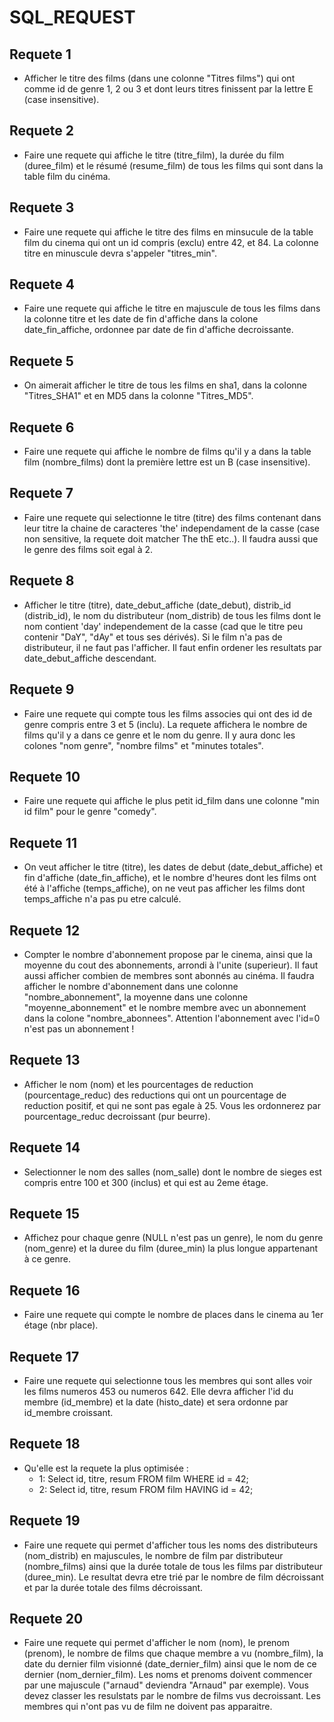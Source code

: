 # SQL_REQUEST

## Requete 1
* Afficher le titre des films (dans une colonne "Titres films") qui ont comme id de genre 1, 2 ou 3 et dont leurs titres finissent par la lettre E (case insensitive).

## Requete 2
* Faire une requete qui affiche le titre (titre_film), la durée du film (duree_film) et le résumé (resume_film) de tous les films qui sont dans la table film du cinéma.

## Requete 3
* Faire une requete qui affiche le titre des films en minsucule de la table film du cinema qui ont un id compris (exclu) entre 42, et 84. La colonne titre en minuscule devra s'appeler "titres_min".

## Requete 4
* Faire une requete qui affiche le titre en majuscule de tous les films dans la colonne titre et les date de fin d'affiche dans la colone date_fin_affiche, ordonnee par date de fin d'affiche decroissante.

## Requete 5
* On aimerait afficher le titre de tous les films en sha1, dans la colonne "Titres_SHA1" et en MD5 dans la colonne "Titres_MD5".

## Requete 6
* Faire une requete qui affiche le nombre de films qu'il y a dans la table film (nombre_films) dont la première lettre est un B (case insensitive).

## Requete 7
* Faire une requete qui selectionne le titre (titre) des films contenant dans leur titre la chaine de caracteres 'the' independament de la casse (case non sensitive, la requete doit matcher The thE etc..). Il faudra aussi que le genre des films soit egal à 2.

## Requete 8
* Afficher le titre (titre), date_debut_affiche (date_debut), distrib_id (distrib_id), le nom du distributeur (nom_distrib) de tous les films dont le nom contient 'day' independement de la casse (cad que le titre peu contenir "DaY", "dAy" et tous ses dérivés). Si le film n'a pas de distributeur, il ne faut pas l'afficher. Il faut enfin ordener les resultats par date_debut_affiche descendant.

## Requete 9
* Faire une requete qui compte tous les films associes qui ont des id de genre compris entre 3 et 5 (inclu). La requete affichera le nombre de films qu'il y a dans ce genre et le nom du genre. Il y aura donc les colones "nom genre", "nombre films" et "minutes totales".

## Requete 10
* Faire une requete qui affiche le plus petit id_film dans une colonne "min id film" pour le genre "comedy".
  
## Requete 11
* On veut afficher le titre (titre), les dates de debut (date_debut_affiche) et fin d'affiche (date_fin_affiche), et le nombre d'heures dont les films ont été à l'affiche (temps_affiche), on ne veut pas afficher les films dont temps_affiche n'a pas pu etre calculé.

## Requete 12
* Compter le nombre d'abonnement propose par le cinema, ainsi que la moyenne du cout des abonnements, arrondi à l'unite (superieur). Il faut aussi afficher combien de membres sont abonnés au cinéma. Il faudra afficher le nombre d'abonnement dans une colonne "nombre_abonnement", la moyenne dans une colonne "moyenne_abonnement" et le nombre membre avec un abonnement dans la colone "nombre_abonnees". Attention l'abonnement avec l'id=0 n'est pas un abonnement !

## Requete 13
* Afficher le nom (nom) et les pourcentages de reduction (pourcentage_reduc) des reductions qui ont un pourcentage de reduction positif, et qui ne sont pas egale à 25. Vous les ordonnerez par pourcentage_reduc decroissant (pur beurre).

## Requete 14
* Selectionner le nom des salles (nom_salle) dont le nombre de sieges est compris entre 100 et 300 (inclus) et qui est au 2eme étage.

## Requete 15
* Affichez pour chaque genre (NULL n'est pas un genre), le nom du genre (nom_genre) et la duree du film (duree_min) la plus longue appartenant à ce genre.

## Requete 16
* Faire une requete qui compte le nombre de places dans le cinema au 1er étage (nbr place).

## Requete 17
* Faire une requete qui selectionne tous les membres qui sont alles voir les films numeros 453 ou numeros 642. Elle devra afficher l'id du membre (id_membre) et la date (histo_date) et sera ordonne par id_membre croissant.

## Requete 18

* Qu'elle est la requete la plus optimisée : 
  * 1: Select id, titre, resum FROM film WHERE id = 42;
  * 2: Select id, titre, resum FROM film HAVING id = 42;

## Requete 19
* Faire une requete qui permet d'afficher tous les noms des distributeurs (nom_distrib) en majuscules, le nombre de film par distributeur (nombre_films) ainsi que la durée totale de tous les films par distributeur (duree_min). Le resultat devra etre trié par le nombre de film décroissant et par la durée totale des films décroissant.

## Requete 20
* Faire une requete qui permet d'afficher le nom (nom), le prenom (prenom), le nombre de films que chaque membre a vu (nombre_film), la date du dernier film visionné (date_dernier_film) ainsi que le nom de ce dernier (nom_dernier_film). Les noms et prenoms doivent commencer par une majuscule ("arnaud" deviendra "Arnaud" par exemple). Vous devez classer les resulstats par le nombre de films vus decroissant. Les membres qui n'ont pas vu de film ne doivent pas apparaitre.